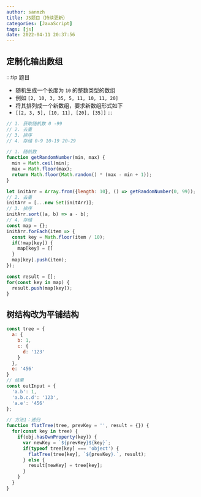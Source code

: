 ```yaml
---
author: sanmzh
title: JS题目（持续更新）
categories: [JavaScript]
tags: [js]
date: 2022-04-11 20:37:56
---
```


<Boxx changeTime="30000"/>

## 定制化输出数组
:::tip 题目
- 随机生成一个长度为 `10` 的整数类型的数组
- 例如 `[2, 10, 3, 35, 5, 11, 10, 11, 20]`
- 将其排列成一个新数组，要求新数组形式如下
- `[[2, 3, 5], [10, 11], [20], [35]]`
:::

```js
// 1. 获取随机数 0 -99
// 2. 去重
// 3. 排序
// 4. 存储 0-9 10-19 20-29

// 1. 随机数
function getRandomNumber(min, max) {
  min = Math.ceil(min);
  max = Math.floor(max);
  return Math.floor(Math.random() * (max - min + 1));
}

let initArr = Array.from({length: 10}, () => getRandomNumber(0, 99));
// 2. 去重
initArr = [...new Set(initArr)];
// 3. 排序
initArr.sort((a, b) => a - b);
// 4. 存储
const map = {};
initArr.forEach(item => {
  const key = Math.floor(item / 10);
  if(!map[key]) {
    map[key] = []
  }
  map[key].push(item);
});

const result = [];
for(const key in map) {
  result.push(map[key]);
}
```

## 树结构改为平铺结构
```js
const tree = {
  a: {
    b: 1,
    c: {
      d: '123'
    }
  },
  e: '456'
}
// 结果
const outInput = {
  'a.b': 1,
  'a.b.c.d': '123',
  'a.e': '456'
};

// 方法1：递归
function flatTree(tree, prevKey = '', result = {}) {
  for(const key in tree) {
    if(obj.hasOwnProperty(key)) {
      var newKey = `${prevKey}${key}`;
      if(typeof tree[key] === 'object') {
        flatTree(tree[key], `${prevKey}.`, result);
      } else {
        result[newKey] = tree[key];
      }
    }
  }
}
```